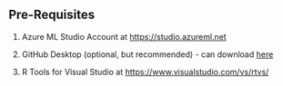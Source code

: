 ## Pre-Requisites

1. Azure ML Studio Account at https://studio.azureml.net

2. GitHub Desktop (optional, but recommended) - can download [here](https://desktop.github.com/)

3. R Tools for Visual Studio at https://www.visualstudio.com/vs/rtvs/
